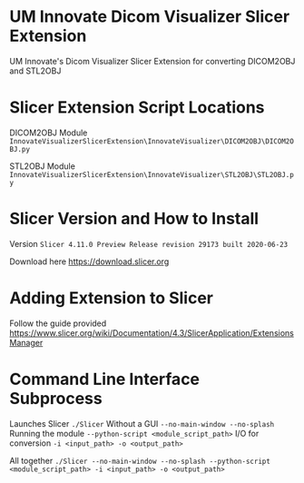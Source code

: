 # UM Innovate Dicom Visualizer Slicer Extension

UM Innovate's Dicom Visualizer Slicer Extension for converting DICOM2OBJ and STL2OBJ

# Slicer Extension Script Locations

DICOM2OBJ Module
`InnovateVisualizerSlicerExtension\InnovateVisualizer\DICOM2OBJ\DICOM2OBJ.py`

STL2OBJ Module
`InnovateVisualizerSlicerExtension\InnovateVisualizer\STL2OBJ\STL2OBJ.py`

# Slicer Version and How to Install
Version `Slicer 4.11.0 Preview Release revision 29173 built 2020-06-23`

Download here https://download.slicer.org

# Adding Extension to Slicer
Follow the guide provided https://www.slicer.org/wiki/Documentation/4.3/SlicerApplication/ExtensionsManager

# Command Line Interface Subprocess

Launches Slicer `./Slicer`
Without a GUI `--no-main-window --no-splash`
Running the module `--python-script <module_script_path>`
I/O for conversion `-i <input_path> -o <output_path>`

All together 
`./Slicer --no-main-window --no-splash --python-script <module_script_path> -i <input_path> -o <output_path>`
